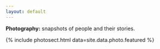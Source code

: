```yaml
---
layout: default
---
```


**Photography:** snapshots of people and their stories.

{% include photosect.html data=site.data.photo.featured %}